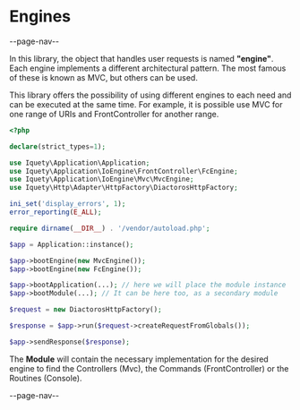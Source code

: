 # Engines

--page-nav--

In this library, the object that handles user requests is named **"engine"**.
Each engine implements a different architectural pattern. The most famous of
these is known as MVC, but others can be used.

This library offers the possibility of using different engines to
each need and can be executed at the same time. For example, it is possible
use MVC for one range of URIs and FrontController for another range.

```php
<?php

declare(strict_types=1);

use Iquety\Application\Application;
use Iquety\Application\IoEngine\FrontController\FcEngine;
use Iquety\Application\IoEngine\Mvc\MvcEngine;
use Iquety\Http\Adapter\HttpFactory\DiactorosHttpFactory;

ini_set('display_errors', 1);
error_reporting(E_ALL);

require dirname(__DIR__) . '/vendor/autoload.php';

$app = Application::instance();

$app->bootEngine(new MvcEngine());
$app->bootEngine(new FcEngine());

$app->bootApplication(...); // here we will place the module instance
$app->bootModule(...); // It can be here too, as a secondary module

$request = new DiactorosHttpFactory();

$response = $app->run($request->createRequestFromGlobals());

$app->sendResponse($response);
```

The **Module** will contain the necessary implementation for the desired engine
to find the Controllers (Mvc), the Commands (FrontController) or the Routines (Console).

--page-nav--
